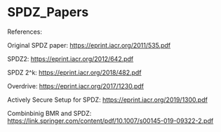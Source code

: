 # SPDZ_Papers

References: 

Original SPDZ paper: 	https://eprint.iacr.org/2011/535.pdf

SPDZ2: https://eprint.iacr.org/2012/642.pdf

SPDZ 2^k: https://eprint.iacr.org/2018/482.pdf

Overdrive: https://eprint.iacr.org/2017/1230.pdf

Actively Secure Setup for SPDZ: https://eprint.iacr.org/2019/1300.pdf

Combinbinig BMR and SPDZ: https://link.springer.com/content/pdf/10.1007/s00145-019-09322-2.pdf
